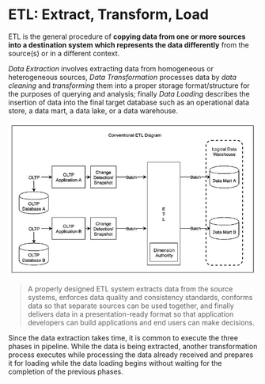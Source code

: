 # ETL: Extract, Transform, Load

ETL is the general procedure of **copying data from one or more sources into a destination system which represents the data differently** from the source(s) or in a different context.

*Data Extraction* involves extracting data from homogeneous or heterogeneous sources, *Data Transformation* processes data by *data cleaning* and *transforming* them into a proper storage format/structure for the purposes of querying and analysis; finally *Data Loading* describes the insertion of data into the final target database such as an operational data store, a data mart, a data lake, or a data warehouse.

![](2021-06-13-16-29-05.png)

> A properly designed ETL system extracts data from the source systems, enforces data quality and consistency standards, conforms data so that separate sources can be used together, and finally delivers data in a presentation-ready format so that application developers can build applications and end users can make decisions.

Since the data extraction takes time, it is common to execute the three phases in pipeline. While the data is being extracted, another transformation process executes while processing the data already received and prepares it for loading while the data loading begins without waiting for the completion of the previous phases.